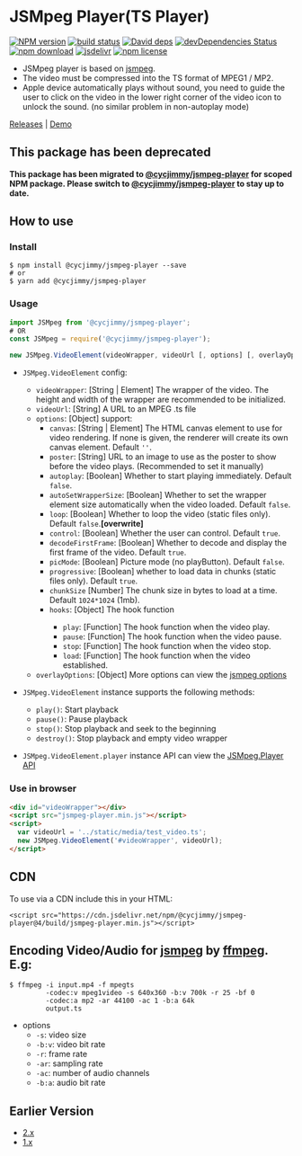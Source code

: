 # JSMpeg Player(TS Player)

[![NPM version][npm-image]][npm-url]
[![build status][travis-image]][travis-url]
[![David deps][david-image]][david-url]
[![devDependencies Status][david-dev-image]][david-dev-url]
[![npm download][download-image]][download-url]
[![jsdelivr][jsdelivr-image]][jsdelivr-url]
[![npm license][license-image]][download-url]

[npm-image]: https://img.shields.io/npm/v/@cycjimmy/jsmpeg-player.svg?style=flat-square
[npm-url]: https://npmjs.org/package/@cycjimmy/jsmpeg-player
[travis-image]: https://img.shields.io/travis/cycjimmy/jsmpeg-player.svg?style=flat-square
[travis-url]: https://travis-ci.org/cycjimmy/jsmpeg-player
[david-image]: https://img.shields.io/david/cycjimmy/jsmpeg-player.svg?style=flat-square
[david-url]: https://david-dm.org/cycjimmy/jsmpeg-player
[david-dev-image]: https://david-dm.org/cycjimmy/jsmpeg-player/dev-status.svg?style=flat-square
[david-dev-url]: https://david-dm.org/cycjimmy/jsmpeg-player?type=dev
[download-image]: https://img.shields.io/npm/dm/@cycjimmy/jsmpeg-player.svg?style=flat-square
[download-url]: https://npmjs.org/package/@cycjimmy/jsmpeg-player
[jsdelivr-image]: https://data.jsdelivr.com/v1/package/npm/@cycjimmy/jsmpeg-player/badge
[jsdelivr-url]: https://www.jsdelivr.com/package/npm/@cycjimmy/jsmpeg-player
[license-image]: https://img.shields.io/npm/l/@cycjimmy/jsmpeg-player.svg?style=flat-square

* JSMpeg player is based on [jsmpeg](https://github.com/phoboslab/jsmpeg).
* The video must be compressed into the TS format of MPEG1 / MP2.
* Apple device automatically plays without sound, you need to guide the user to click on the video in the lower right corner of the video icon to unlock the sound. (no similar problem in non-autoplay mode)

[Releases](https://github.com/cycjimmy/jsmpeg-player/releases) | [Demo](https://cycjimmy.github.io/jsmpeg-player/)

## This package has been deprecated
[new-url]: https://github.com/cycjimmy/jsmpeg-player

**This package has been migrated to [@cycjimmy/jsmpeg-player][new-url] for scoped NPM package. Please switch to [@cycjimmy/jsmpeg-player][new-url] to stay up to date.**

## How to use
### Install
```shell
$ npm install @cycjimmy/jsmpeg-player --save
# or
$ yarn add @cycjimmy/jsmpeg-player
```

### Usage
```javascript
import JSMpeg from '@cycjimmy/jsmpeg-player';
# OR
const JSMpeg = require('@cycjimmy/jsmpeg-player');
```

```javascript
new JSMpeg.VideoElement(videoWrapper, videoUrl [, options] [, overlayOptions])
```

* `JSMpeg.VideoElement` config:
  * `videoWrapper`: [String | Element] The wrapper of the video. The height and width of the wrapper are recommended to be initialized.
  * `videoUrl`: [String] A URL to an MPEG .ts file
  * `options`: [Object] support:
    * `canvas`: [String | Element] The HTML canvas element to use for video rendering. If none is given, the renderer will create its own canvas element. Default `''`.
    * `poster`: [String] URL to an image to use as the poster to show before the video plays. (Recommended to set it manually)
    * `autoplay`: [Boolean] Whether to start playing immediately. Default `false`.
    * `autoSetWrapperSize`: [Boolean] Whether to set the wrapper element size automatically when the video loaded. Default `false`.
    * `loop`: [Boolean] Whether to loop the video (static files only). Default `false`.**[overwrite]**
    * `control`: [Boolean] Whether the user can control. Default `true`.
    * `decodeFirstFrame`: [Boolean] Whether to decode and display the first frame of the video. Default `true`.
    * `picMode`: [Boolean] Picture mode (no playButton). Default `false`.
    * `progressive`: [Boolean] whether to load data in chunks (static files only). Default `true`.
    * `chunkSize` [Number] The chunk size in bytes to load at a time. Default `1024*1024` (1mb).
    * `hooks`: [Object<Function>] The hook function
      * `play`: [Function] The hook function when the video play.
      * `pause`: [Function] The hook function when the video pause.
      * `stop`: [Function] The hook function when the video stop.
      * `load`: [Function] The hook function when the video established.
  * `overlayOptions`: [Object] More options can view the [jsmpeg options](https://github.com/phoboslab/jsmpeg#usage)

* `JSMpeg.VideoElement` instance supports the following methods:
  * `play()`: Start playback
  * `pause()`: Pause playback
  * `stop()`: Stop playback and seek to the beginning
  * `destroy()`: Stop playback and empty video wrapper
* `JSMpeg.VideoElement.player` instance API can view the [JSMpeg.Player API](https://github.com/phoboslab/jsmpeg#jsmpegplayer-api)

### Use in browser
```html
<div id="videoWrapper"></div>
<script src="jsmpeg-player.min.js"></script>
<script>
  var videoUrl = '../static/media/test_video.ts';
  new JSMpeg.VideoElement('#videoWrapper', videoUrl);
</script>
```

## CDN
To use via a CDN include this in your HTML:
```text
<script src="https://cdn.jsdelivr.net/npm/@cycjimmy/jsmpeg-player@4/build/jsmpeg-player.min.js"></script>
```

## Encoding Video/Audio for [jsmpeg](https://github.com/phoboslab/jsmpeg) by [ffmpeg](https://ffmpeg.org/). E.g:
```shell
$ ffmpeg -i input.mp4 -f mpegts
         -codec:v mpeg1video -s 640x360 -b:v 700k -r 25 -bf 0
         -codec:a mp2 -ar 44100 -ac 1 -b:a 64k
         output.ts
```

* options
  * `-s`: video size
  * `-b:v`: video bit rate
  * `-r`: frame rate
  * `-ar`: sampling rate
  * `-ac`: number of audio channels
  * `-b:a`: audio bit rate

## Earlier Version
* [2.x](https://github.com/cycdpo/jsmpeg-player/tree/2.x)
* [1.x](https://github.com/cycdpo/jsmpeg-player/tree/1.x)


